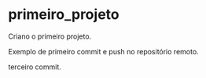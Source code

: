 # primeiro_projeto
Criano o primeiro projeto.


Exemplo de primeiro commit e push no repositório remoto.

terceiro commit.
